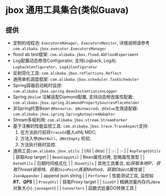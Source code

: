 # jbox 通用工具集合(类似Guava)
## 提供
- 定制的线程池: `ExecutorsManager`、`ExecutorsMonitor`, 详细说明请参考`com.alibaba.jbox.executor.ExecutorsManager`
- flood ab test框架: `com.alibaba.jbox.flood.AbFloodExperiment`
- Log配置动态修改Configurator, 支持Logback, Log4j: `LogbackConfigurator`、`Log4jConfigurator`
- 反射简化工具: `com.alibaba.jbox.reflections.Reflect`
- 通用单机调度框架: `com.alibaba.jbox.scheduler.TaskScheduler`
- Spring容器启动耗时监控: `com.alibaba.jbox.spring.BeanInstantiationLogger`
- Spring `@Value` 注解适配Diamond配置, 支持动态修改属性配置: `com.alibaba.jbox.spring.DiamondPropertySourcesPlaceholder`
- 非Spring托管Bean `@Resource`、`@Autowired`、`@Value`生效适配器: `com.alibaba.jbox.spring.SpringAutowiredAdaptor`
- Stream多级利用: `com.alibaba.jbox.stream.StreamForker`
- 基于注解的性能监控工具: `com.alibaba.jbox.trace.TraceAspect`支持:
    1. 在方法执行前将`traceId`塞入slf4j MDC;
    2. 方法入参`@NotNull`、`@NotEmpty` 校验;
    3. 方法执行耗时监控.
- 通用工具`com.alibaba.jbox.utils`:
| Util | desc |
| :-: | :- |
| `AopTargetUtils` | 获取Aop target |
| `BeanCopyUtil` | Bean属性对拷, 忽略属性类型 |
| `DateUtils` | 日期时间格式化 |
| `JboxUtils` | 其他工具集合, 如*获取本地IP*、*获取Thread调用栈*、*获取`JoinPoint`真是Method*、*获取Object属性值*
| `JsonAppender` | append json string |
| `Performer` | 性能测试工具, 监控如***RT***、***QPS*** |
| `ProxyUtil` | 获取Proxy target |
| `SizeOf` | 精确测量内存内Java对象大小(`-javaagent`) |
| `Converters` | 函数式批量DO转换工具 |